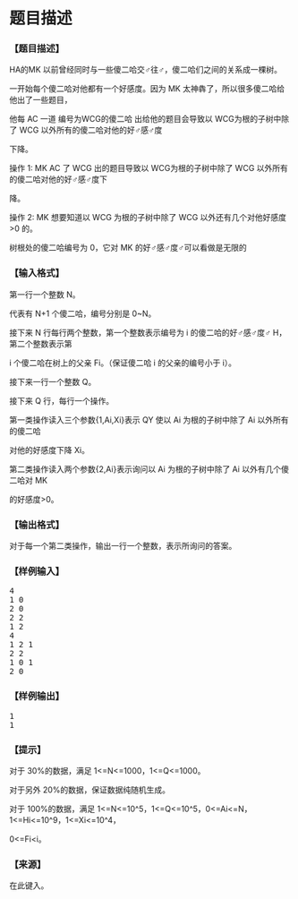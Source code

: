 # 题目描述


<h3>
【题目描述】
</h3>
<p>
HA的MK 以前曾经同时与一些傻二哈交♂往♂，傻二哈们之间的关系成一棵树。
</p>
<p>
一开始每个傻二哈对他都有一个好感度。因为 MK 太神犇了，所以很多傻二哈给他出了一些题目，
</p>
<p>
他每 AC 一道 编号为WCG的傻二哈 出给他的题目会导致以 WCG为根的子树中除了 WCG 以外所有的傻二哈对他的好♂感♂度
</p>
<p>
下降。
</p>
<p>
操作 1: MK AC 了 WCG 出的题目导致以 WCG为根的子树中除了 WCG 以外所有的傻二哈对他的好♂感♂度下
</p>
<p>
降。
</p>
<p>
操作 2: MK 想要知道以 WCG 为根的子树中除了 WCG 以外还有几个对他好感度&gt;0 的。
</p>
<p>
树根处的傻二哈编号为 0，它对 MK 的好♂感♂度♂可以看做是无限的
</p>
<h3>
【输入格式】
</h3>
<p>
第一行一个整数 N。
</p>
<p>
代表有 N+1 个傻二哈，编号分别是 0~N。
</p>
<p>
接下来 N 行每行两个整数，第一个整数表示编号为 i 的傻二哈的好♂感♂度♂ H，第二个整数表示第
</p>
<p>
i 个傻二哈在树上的父亲 Fi。（保证傻二哈 i 的父亲的编号小于 i）。
</p>
<p>
接下来一行一个整数 Q。
</p>
<p>
接下来 Q 行，每行一个操作。
</p>
<p>
第一类操作读入三个参数{1,Ai,Xi}表示 QY 使以 Ai 为根的子树中除了 Ai 以外所有的傻二哈
</p>
<p>
对他的好感度下降 Xi。
</p>
<p>
第二类操作读入两个参数{2,Ai}表示询问以 Ai 为根的子树中除了 Ai 以外有几个傻二哈对 MK
</p>
<p>
的好感度&gt;0。
</p>
<h3>
【输出格式】
</h3>
<p>
对于每一个第二类操作，输出一行一个整数，表示所询问的答案。
</p>
<h3>
【样例输入】
</h3>
<pre>4
1 0
2 0
2 2
1 2
4
1 2 1
2 2
1 0 1
2 0
</pre>
<h3>
【样例输出】
</h3>
<pre>1
1
</pre>
<h3>
【提示】
</h3>
<p>
对于 30%的数据，满足 1&lt;=N&lt;=1000，1&lt;=Q&lt;=1000。
</p>
<p>
对于另外 20%的数据，保证数据纯随机生成。
</p>
<p>
对于 100%的数据，满足 1&lt;=N&lt;=10^5，1&lt;=Q&lt;=10^5，0&lt;=Ai&lt;=N，1&lt;=Hi&lt;=10^9，1&lt;=Xi&lt;=10^4，
</p>
<p>
0&lt;=Fi&lt;i。
</p>
<h3>
【来源】
</h3>
<p>
在此键入。
</p>

